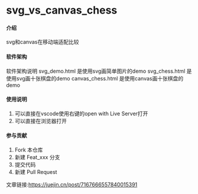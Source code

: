 # svg_vs_canvas_chess

#### 介绍
svg和canvas在移动端适配比较

#### 软件架构
软件架构说明
svg_demo.html
是使用svg画简单图片的demo
svg_chess.html
是使用svg画十张棋盘的demo
canvas_chess.html
是使用canvas画十张棋盘的demo


#### 使用说明

1.  可以直接在vscode使用右键的open with Live Server打开
2.  可以直接在浏览器打开

#### 参与贡献

1.  Fork 本仓库
2.  新建 Feat_xxx 分支
3.  提交代码
4.  新建 Pull Request


文章链接:https://juejin.cn/post/7167666557840015391
